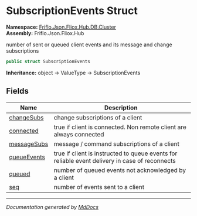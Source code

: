 ﻿<!--  
  <auto-generated>   
    The contents of this file were generated by a tool.  
    Changes to this file may be list if the file is regenerated  
  </auto-generated>   
-->

# SubscriptionEvents Struct

**Namespace:** [Friflo.Json.Fliox.Hub.DB.Cluster](../index.md)  
**Assembly:** Friflo.Json.Fliox.Hub

number of sent or queued client events and its message and change subscriptions

```csharp
public struct SubscriptionEvents
```

**Inheritance:** object → ValueType → SubscriptionEvents

## Fields

| Name                                 | Description                                                                                    |
| ------------------------------------ | ---------------------------------------------------------------------------------------------- |
| [changeSubs](fields/changeSubs.md)   | change subscriptions of a client                                                               |
| [connected](fields/connected.md)     | true if client is connected. Non remote client are always connected                            |
| [messageSubs](fields/messageSubs.md) | message \/ command subscriptions of a client                                                   |
| [queueEvents](fields/queueEvents.md) | true if client is instructed to queue events for reliable event delivery in case of reconnects |
| [queued](fields/queued.md)           | number of queued events not acknowledged by a client                                           |
| [seq](fields/seq.md)                 | number of events sent to a client                                                              |

___

*Documentation generated by [MdDocs](https://github.com/ap0llo/mddocs)*
